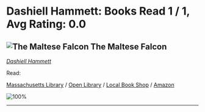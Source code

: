 # Dashiell Hammett:  Books Read 1 / 1, Avg Rating: 0.0 

## ![The Maltese Falcon](https://covers.openlibrary.org/b/id/998587-M.jpg) The Maltese Falcon
*[Dashiell Hammett](../authors/DashiellHammett)*

Read: 

[Massachusetts Library](https://library.minlib.net/search/i=9798411455328) / [Open Library](https://openlibrary.org/isbn/9798411455328) / [Local Book Shop](https://bookshop.org/book/9798411455328) / [Amazon](https://amazon.com/dp/1856957969)

![100%](https://geps.dev/progress/100) 



---
